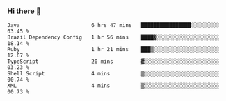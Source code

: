 ### Hi there 👋

<!--START_SECTION:waka-->

```text
Java                       6 hrs 47 mins   ████████████████░░░░░░░░░   63.45 %
Brazil Dependency Config   1 hr 56 mins    ████▓░░░░░░░░░░░░░░░░░░░░   18.14 %
Ruby                       1 hr 21 mins    ███▒░░░░░░░░░░░░░░░░░░░░░   12.67 %
TypeScript                 20 mins         ▓░░░░░░░░░░░░░░░░░░░░░░░░   03.23 %
Shell Script               4 mins          ▒░░░░░░░░░░░░░░░░░░░░░░░░   00.74 %
XML                        4 mins          ▒░░░░░░░░░░░░░░░░░░░░░░░░   00.73 %
```

<!--END_SECTION:waka-->

<!--
**jerry-shao/jerry-shao** is a ✨ _special_ ✨ repository because its `README.md` (this file) appears on your GitHub profile.

Here are some ideas to get you started:

- 🔭 I’m currently working on ...
- 🌱 I’m currently learning ...
- 👯 I’m looking to collaborate on ...
- 🤔 I’m looking for help with ...
- 💬 Ask me about ...
- 📫 How to reach me: ...
- 😄 Pronouns: ...
- ⚡ Fun fact: ...
-->
